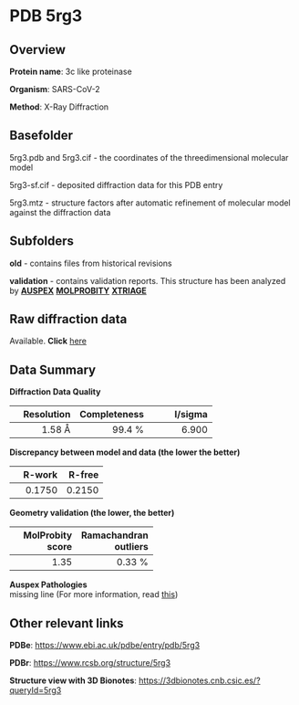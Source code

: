 # PDB 5rg3

## Overview

**Protein name**: 3c like proteinase

**Organism**: SARS-CoV-2

**Method**: X-Ray Diffraction

## Basefolder

5rg3.pdb and 5rg3.cif - the coordinates of the threedimensional molecular model

5rg3-sf.cif - deposited diffraction data for this PDB entry

5rg3.mtz - structure factors after automatic refinement of molecular model against the diffraction data

## Subfolders



**old** - contains files from historical revisions

**validation** - contains validation reports. This structure has been analyzed by [**AUSPEX**](https://github.com/thorn-lab/coronavirus_structural_task_force/tree/master/pdb/3c_like_proteinase/SARS-CoV-2/5rg3/validation/auspex)  [**MOLPROBITY**](https://github.com/thorn-lab/coronavirus_structural_task_force/tree/master/pdb/3c_like_proteinase/SARS-CoV-2/5rg3/validation/molprobity) [**XTRIAGE**](https://github.com/thorn-lab/coronavirus_structural_task_force/blob/master/pdb/3c_like_proteinase/SARS-CoV-2/5rg3/validation/Xtriage_output.log) 

## Raw diffraction data

Available. **Click** [here](https://zenodo.org/record/3731133) 

## Data Summary
**Diffraction Data Quality**

|   | Resolution | Completeness| I/sigma |
|---|-------------:|----------------:|--------------:|
|   |1.58 Å|99.4  %|<img width=50/>6.900|

**Discrepancy between model and data (the lower the better)**

|   | **R-work**| **R-free**   
|---|-------------:|----------------:|           
||  0.1750|  0.2150|

**Geometry validation (the lower, the better)**

|   |**MolProbity<br>score**| **Ramachandran<br>outliers** 
|---|-------------:|----------------:|
||  1.35|  0.33 %|

**Auspex Pathologies**<br> missing line (For more information, read [this](https://github.com/thorn-lab/coronavirus_structural_task_force/blob/master/pdb/3c_like_proteinase/SARS-CoV-2/5rg3/validation/auspex/5rg3_auspex_comments.txt))

 



## Other relevant links 
**PDBe**:  https://www.ebi.ac.uk/pdbe/entry/pdb/5rg3
 
**PDBr**: https://www.rcsb.org/structure/5rg3 

**Structure view with 3D Bionotes**: https://3dbionotes.cnb.csic.es/?queryId=5rg3

